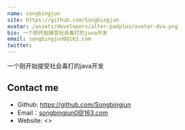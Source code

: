 ```yaml
---
name: songbingjun
site: https://github.com/Songbingjun
avatar: /assets/developers/alter-padplus/avatar-dva.png
bio: 一个刚开始接受社会毒打的java开发
email: songbingjun0@163.com
twitter: 
---
```


一个刚开始接受社会毒打的java开发

## Contact me

- Github: <https://github.com/Songbingjun>
- Email：<songbingjun0@163.com>
- Website: <>
